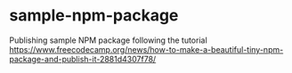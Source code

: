 # sample-npm-package
Publishing sample NPM package following the tutorial https://www.freecodecamp.org/news/how-to-make-a-beautiful-tiny-npm-package-and-publish-it-2881d4307f78/
